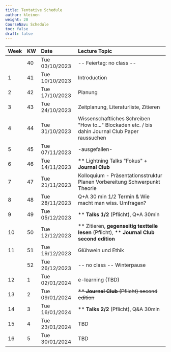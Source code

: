 ```yaml
---
title: Tentative Schedule
author: kleinen
weight: 20
CourseNav: Schedule
toc: false
draft: false
---
```



| Week | KW | Date           | Lecture Topic                                                              |
|:-----|:---|:---------------|:---------------------------------------------------------------------------|
|      | 40 | Tue 03/10/2023 | -- Feiertag: no class --                                                   |
| 1    | 41 | Tue 10/10/2023 | Introduction                                                               |
| 2    | 42 | Tue 17/10/2023 | Planung                                                                    |
| 3    | 43 | Tue 24/10/2023 | Zeitplanung, Literaturliste, Zitieren                                      |
| 4    | 44 | Tue 31/10/2023 | Wissenschaftliches Schreiben "How to..." Blockaden etc. / bis dahin Journal Club Paper raussuchen                  |
| 5    | 45 | Tue 07/11/2023 | -ausgefallen-                                                 |
| 6    | 46 | Tue 14/11/2023 |   \*\*  Lightning Talks "Fokus"  + **Journal   Club**                                      |
| 7    | 47 | Tue 21/11/2023 | Kolloquium - Präsentationsstruktur Planen Vorbereitung Schwerpunkt Theorie |
| 8    | 48 | Tue 28/11/2023 | Q+A 30 min 1/2 Termin & Wie macht man wiss. Umfragen?                                                     |
| 9    | 49 | Tue 05/12/2023 | \*\* **Talks 1/2** (Pflicht),  Q+A 30min                                            |
| 10   | 50 | Tue 12/12/2023 | \*\* Zitieren, **gegenseitig textteile lesen** (Pflicht), \*\* **Journal Club second edition**                                    |
| 11   | 51 | Tue 19/12/2023 | Glühwein und Ethik                                                         |
|      | 52 | Tue 26/12/2023 | -- no class -- Winterpause                                                 |
| 12   | 1  | Tue 02/01/2024 | e-learning (TBD)                                                           |
| 13   | 2  | Tue 09/01/2024 | ~~\*\* **Journal Club** (Pflicht) second edition~~                                                                     |
| 14   | 3  | Tue 16/01/2024 | \*\* **Talks 2/2** (Pflicht),   Q&A 30min                                           |
| 15   | 4  | Tue 23/01/2024 | TBD                                                                        |
| 16   | 5  | Tue 30/01/2024 | TBD                                                                        |


